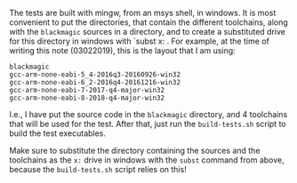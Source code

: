 The tests are built with mingw, from an msys shell, in windows.
It is most convenient to put the directories, that contain the
different toolchains, along with the `blackmagic` sources in a
directory, and to create a substituted drive for this directory
in windows with `subst x: <directory-with-toolchains-and sources>.
For example, at the time of writing this note (03022019), this is
the layout that I am using:
```
blackmagic
gcc-arm-none-eabi-5_4-2016q3-20160926-win32
gcc-arm-none-eabi-6_2-2016q4-20161216-win32
gcc-arm-none-eabi-7-2017-q4-major-win32
gcc-arm-none-eabi-8-2018-q4-major-win32
```
I.e., I have put the source code in the `blackmagic` directory,
and 4 toolchains that will be used for the test.
After that, just run the `build-tests.sh` script to
build the test executables.

Make sure to substitute the directory containing the sources and
the toolchains as the `x:` drive in windows with the `subst` command
from above, because the `build-tests.sh` script relies on this!
